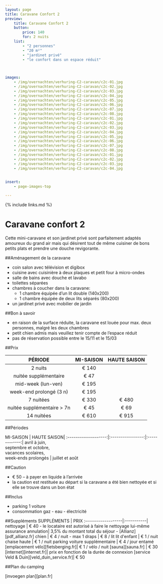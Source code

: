 ```yaml
---
layout: page
title: Caravane Confort 2 
preview: 
    title: Caravane Confort 2
    button:
        price: 140
        for: 2 nuits
    list:
        - "2 personnes"
        - "20 m²"
        - "jardinet privé"
        - "le confort dans un espace réduit"
        
   

images:
    - /img/overnachten/verhuring-C2-caravan/c2c-01.jpg
    - /img/overnachten/verhuring-C2-caravan/c2c-02.jpg
    - /img/overnachten/verhuring-C2-caravan/c2c-03.jpg
    - /img/overnachten/verhuring-C2-caravan/c2c-04.jpg
    - /img/overnachten/verhuring-C2-caravan/c2c-05.jpg
    - /img/overnachten/verhuring-C2-caravan/c2c-06.jpg
    - /img/overnachten/verhuring-C2-caravan/c2c-07.jpg
    - /img/overnachten/verhuring-C2-caravan/c2c-08.jpg
    - /img/overnachten/verhuring-C2-caravan/c2c-01.jpg
    - /img/overnachten/verhuring-C2-caravan/c2c-02.jpg
    - /img/overnachten/verhuring-C2-caravan/c2c-03.jpg
    - /img/overnachten/verhuring-C2-caravan/c2c-04.jpg
    - /img/overnachten/verhuring-C2-caravan/c2c-05.jpg
    - /img/overnachten/verhuring-C2-caravan/c2c-06.jpg
    - /img/overnachten/verhuring-C2-caravan/c2c-07.jpg
    - /img/overnachten/verhuring-C2-caravan/c2c-08.jpg
    - /img/overnachten/verhuring-C2-caravan/c2c-01.jpg
    - /img/overnachten/verhuring-C2-caravan/c2c-02.jpg
    - /img/overnachten/verhuring-C2-caravan/c2c-03.jpg
    - /img/overnachten/verhuring-C2-caravan/c2c-04.jpg
    
    
insert:
    - page-images-top

---
```


{% include links.md %}

# Caravane confort 2  

Cette mini-caravane et son jardinet privé sont parfaitement adaptés amoureux du grand air mais qui désirent tout de même cuisiner de bons petits plats et prendre une douche revigorante.

##Aménagement de la caravane
- coin salon avec télévision et digibox
- cuisine avec cuisinière à deux plaques et petit four à micro-ondes
- salle de bains avec douche et lavabo
- toilettes séparées
- chambres à coucher dans la caravane:
    - 1 chambre équipée d’un lit double (140x200)
    - 1 chambre équipée de deux lits séparés (80x200)
- un jardinet privé avec mobilier de jardin
    
##Bon à savoir
- en raison de la surface réduite, la caravane est louée pour max. deux personnes, malgré les deux chambres
- petit chien admis mais veuillez tenir compte de l’espace réduit
- pas de réservation possible entre le 15/11 et le 15/03

##Prix

PÉRIODE                |MI-SAISON     | HAUTE SAISON |
:---------------------:|:------------:|:------------:|
2 nuits                |€ 140         |              |    
nuitée supplémentaire  |€ 47          |              |
mid-week (lun-ven)     |€ 195         |              |
week-end prolongé (3 n)|€ 195         |              |
7 nuitées              |€ 330         |€ 480         | 
nuitée supplémentaire > 7n |€ 45          |€ 69          | 
14 nuitées             |€ 610         |€ 915         | 


##Périodes

MI-SAISON      |    HAUTE SAISON|
:--------------------:|:-----------------:|:-------------:|
 avril à juin, <br>septembre et octobre, <br>vacances scolaires, <br>week-ends prolongés  | juillet et août

##Caution
- € 50 – à payer en liquide à l’arrivée
- la caution est restituée au départ si la caravane a été bien nettoyée et si elle se trouve dans un bon état

##Inclus
- parking 1 voiture
- consommation gaz - eau - électricité 


##Suppléments
SUPPLÉMENTS               | PRIX
:-------------------|:-----------|
nettoyage           | € 40 - le locataire est autorisé à faire le nettoyage lui-même
assurance annulation| 3,5% du montant total du séjour - [Allianz][pdf_allianz.fr] 
chien               | € 4 / nuit - max 1
draps               | € 8 / lit
lit d'enfant        | € 1 / nuit
chaise haute        | € 1 / nuit
parking voiture supplémentaire  | € 4 / jour entamé
[emplacement vélo][fietsberging.fr]| € 1 / vélo / nuit
[sauna][sauna.fr]   | € 30
[internet][internet.fr]| prix en fonction de la durée de connexion
[service Veld & Duin][veld_duin_service.fr]| € 50


##Plan du camping

[invoegen plan][plan.fr]